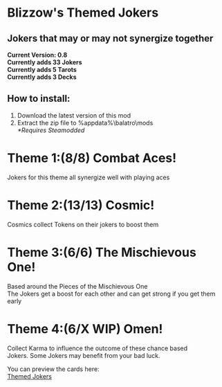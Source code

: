 # Blizzow's Themed Jokers<br>
## Jokers that may or may not synergize together<br>

**Current Version: 0.8**<br>
**Currently adds 33 Jokers**<br>
**Currently adds 5 Tarots**<br>
**Currently adds 3 Decks**<br>

## How to install:<br>
1. Download the latest version of this mod<br>
2. Extract the zip file to %appdata%\balatro\mods<br>
*\*Requires Steamodded*

# Theme 1:(8/8) **Combat Aces**!<br>
Jokers for this theme all synergize well with playing aces<br>

# Theme 2:(13/13) **Cosmic**!<br>
Cosmics collect Tokens on their jokers to boost them<br>

# Theme 3:(6/6) **The Mischievous One**!<br>
Based around the Pieces of the Mischievous One<br>
The Jokers get a boost for each other and can get strong if you get them early<br>

# Theme 4:(6/X WIP) **Omen**!<br>
Collect Karma to influence the outcome of these chance based<br>
Jokers. Some Jokers may benefit from your bad luck.<br>

You can preview the cards here:<br>
[Themed Jokers](https://blizzowx.github.io/)